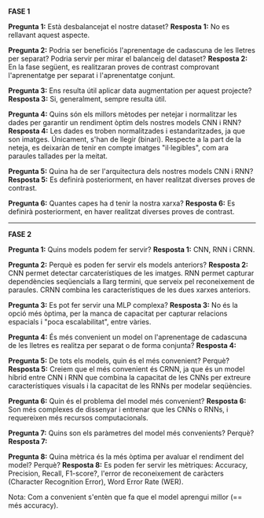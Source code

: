 **FASE 1**

**Pregunta 1:** Està desbalancejat el nostre dataset?
**Resposta 1:** No es rellavant aquest aspecte.

**Pregunta 2:** Podria ser beneficiós l'aprenentage de cadascuna de les lletres per separat? Podria servir per mirar el balanceig del dataset?
**Resposta 2:** En la fase següent, es realitzaran proves de contrast comprovant l'aprenentatge per separat i l'aprenentatge conjunt.

**Pregunta 3:** Ens resulta útil aplicar data augmentation per aquest projecte?
**Resposta 3:** Si, generalment, sempre resulta útil.

**Pregunta 4:** Quins són els millors mètodes per netejar i normalitzar les dades per garantir un rendiment òptim dels nostres models CNN i RNN?
**Resposta 4:** Les dades es troben normalitzades i estandaritzades, ja que son imatges. Únicament, s'han de llegir (binari). Respecte a la part de la neteja, es deixaràn de tenir en compte imatges "il·legibles", com ara paraules tallades per la meitat.

**Pregunta 5:** Quina ha de ser l'arquitectura dels nostres models CNN i RNN?
**Resposta 5:** Es definirà posteriorment, en haver realitzat diverses proves de contrast.

**Pregunta 6:** Quantes capes ha d tenir la nostra xarxa?
**Resposta 6:** Es definirà posteriorment, en haver realitzat diverses proves de contrast.


-------------------------------------------------------------------------------------------
**FASE 2**

**Pregunta 1:** Quins models podem fer servir?
**Resposta 1:** CNN, RNN i CRNN. 

**Pregunta 2:** Perquè es poden fer servir els models anteriors?
**Resposta 2:** CNN permet detectar carcaterístiques de les imatges. RNN permet capturar dependències seqüencials a llarg termini, que serveix pel reconeixement de paraules. CRNN combina les característiques de les dues xarxes anteriors.

**Pregunta 3:** Es pot fer servir una MLP complexa?
**Resposta 3:** No és la opció més òptima, per la manca de capacitat per capturar relacions espacials i "poca escalabilitat", entre vàries.

**Pregunta 4:** És més convenient un model on l'aprenentage de cadascuna de les lletres es realitza per separat o de forma conjunta?
**Resposta 4:** 

**Pregunta 5:** De tots els models, quin és el més convenient? Perquè?
**Resposta 5:** Creiem que el més convenient és CRNN, ja que és un model híbrid entre CNN i RNN que combina la capacitat de les CNNs per extreure característiques visuals i la capacitat de les RNNs per modelar seqüències. 

**Pregunta 6:** Quin és el problema del model més convenient?
**Resposta 6:** Son més complexes de dissenyar i entrenar que les CNNs o RNNs, i requereixen més recursos computacionals.

**Pregunta 7:** Quins son els paràmetres del model més convenients? Perquè?
**Resposta 7:** 

**Pregunta 8:** Quina mètrica és la més òptima per avaluar el rendiment del model? Perquè?
**Resposta 8:** Es poden fer servir les mètriques: Accuracy, Precision, Recall, F1-score?, l'error de reconeixement de caràcters (Character Recognition Error), Word Error Rate (WER).


Nota: Com a convenient s'entèn que fa que el model aprengui millor (== més accuracy).

